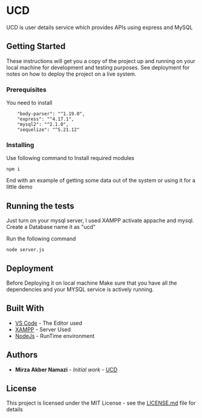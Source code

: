 # UCD

UCD is user details service which provides APIs using express and MySQL

## Getting Started

These instructions will get you a copy of the project up and running on your local machine for development and testing purposes. See deployment for notes on how to deploy the project on a live system.

### Prerequisites

You need to install
```
    "body-parser": "^1.19.0",
    "express": "^4.17.1",
    "mysql2": "^2.1.0",
    "sequelize": "^5.21.12"
```

### Installing

Use following command to Install required modules

```
npm i
```

End with an example of getting some data out of the system or using it for a little demo

## Running the tests

Just turn on your mysql server, I used XAMPP activate appache and mysql.
Create a Database name it as "ucd"

Run the following command

```
node server.js
```

## Deployment

Before Deploying it on local machine Make sure that you have all the dependencies and your MYSQL service is actively running.

## Built With

* [VS Code](https://code.visualstudio.com/) - The Editor used
* [XAMPP](https://www.apachefriends.org/) - Server Used
* [NodeJs](https://nodejs.org/en/docs/) - RunTime environment

## Authors

* **Mirza Akber Namazi** - *Initial work* - [UCD](https://github.com/akbernamazi/ucd)

## License

This project is licensed under the MIT License - see the [LICENSE.md](LICENSE.md) file for details
